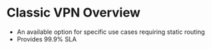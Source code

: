 # Classic VPN Overview

* An available option for specific use cases requiring static routing
* Provides 99.9% SLA